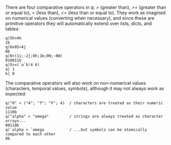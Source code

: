 There are four comparative operators in q: &gt; (greater than), &gt;= (greater than or equal to), &lt; (less than), &lt;= (less than or equal to). They work as imagined on numerical values (converting when necessary), and since these are primitive operators they will automatically extend over lists, dicts, and tables:

    q)5h>4h
    1b
    q)0x05<4j
    0b
    q)0>(1i;-2j;0h;1b;0N;-0W)
    010011b
    q)5>=(`a`b!4 6)
    a| 1
    b| 0

The comparative operators will also work on non-numerical values (characters, temporal values, symbols), although it may not always work as expected:

    q)"0" < ("4"; "f"; "F"; 4)  / characters are treated as their numeric value
    1110b
    q)"alpha" > "omega"         / strings are always treated as character arrays...
    00110b
    q)`alpha > `omega           / ...but symbols can be atomically compared to each other
    0b

